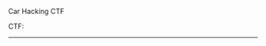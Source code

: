 Car Hacking CTF


CTF: 
 





----------------------------------------------------------------------
